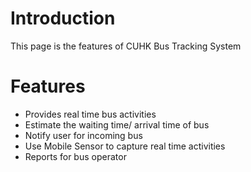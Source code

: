 # Introduction #

This page is the features of CUHK Bus Tracking System


# Features #

  * Provides real time bus activities
  * Estimate the waiting time/ arrival time of bus
  * Notify user for incoming bus
  * Use Mobile Sensor to capture real time activities
  * Reports for bus operator